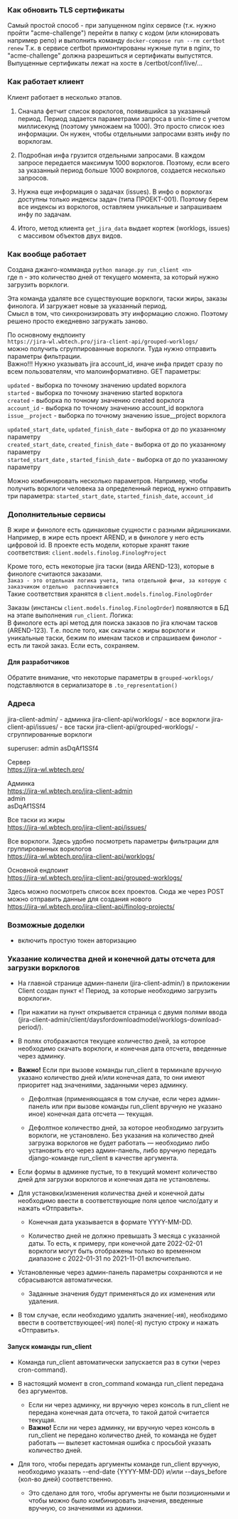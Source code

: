 ### Как обновить TLS сертификаты

Самый простой способ - при запущенном nginx сервисе (т.к. нужно пройти "acme-challenge") перейти в папку с кодом (или клонировать например репо) и выполнить команду 
`docker-compose run --rm certbot renew`
Т.к. в сервисе certbot примонтированы нужные пути в nginx, то "acme-challenge" должна разрешиться и сертификаты выпустятся. 
Выпущенные сертификаты лежат на хосте в /certbot/conf/live/...


### Как работает клиент

Клиент работает в несколько этапов. 

1. Сначала фетчит список ворклогов, появившийся за указанный период. Период задается 
параметрами запроса в unix-time с учетом миллисекунд (поэтому умножаем на 1000). Это 
просто список юез информации. Он нужен, чтобы отдельными запросами взять инфу по 
ворклогам.

2. Подробная инфа грузится отдельными запросами. В каждом запросе передается максимум 
1000 ворклогов. Поэтому, если всего за указанный период больше 1000 вокрлогов, создается
несколько запросов. 

3. Нужна еще информация о задачах  (issues). В инфо о ворклогах доступны только индексы
задач (типа ПРОЕКТ-001). Поэтому берем все индексы из ворклогов, оставляем уникальные и
запрашиваем инфу по задачам. 

4. Итого, метод клиента `get_jira_data` выдает кортеж (worklogs, issues) с массивом объектов
двух видов. 


### Как вообще работает
Создана джанго-комманда 
``` python manage.py run_client <n> ```  
где n - это количество дней от текущего момента, за который нужно загрузить ворклоги. 

Эта команда удаляте все существующие ворклоги, таски жиры, заказы финолога.
И загружает новые за указанный период.  
Смысл в том, что синхронизировать эту информацию сложно. Поэтому решено просто 
ежедневно загружать заново. 

По основному ендпоинту  
```https://jira-wl.wbtech.pro/jira-client-api/grouped-worklogs/```  
можно получить сгруппированные ворклоги. Туда нужно отправить параметры фильтрации.  
Важно!!! Нужно указывать jira account_id, иначе инфа придет сразу по всем пользователям, 
что малоинформативно. 
GET параметры: 

```updated``` - выборка по точному значению updated ворклога  
```started``` - выборка по точному значению started ворклога  
```created``` - выборка по точному значению created ворклога  
```account_id``` - выборка по точному значению account_id ворклога  
```issue__project```  - выборка по точному значению issue__project ворклога  

``updated_start_date``, ```updated_finish_date``` - выборка от до по указанному параметру  
```created_start_date```, ```created_finish_date``` - выборка от до по указанному параметру  
```started_start_date``` , ```started_finish_date``` - выборка от до по указанному параметру  

Можно комбинировать несколько параметров.
Например, чтобы получить ворклоги человека за определенный период, нужно отправить три параметра: 
```started_start_date```, ```started_finish_date```, ```account_id```


### Дополнительные сервисы
В жире и финологе есть одинаковые сущности с разными айдишниками. Например, в жире есть
проект AREND, и в финологе у него есть цифровой id. 
В проекте есть модели, которые хранят такие соответствия: 
`client.models.finolog.FinologProject`

Кроме того, есть некоторые jira таски (вида AREND-123), которые в финологе считаются заказами.  
`Заказ - это отдельная логика учета, типа отдельной фичи, за которую с заказчиком отдельно 
расплачиваются`  
Такие соответствия хранятся в `client.models.finolog.FinologOrder`

Заказы (инстансы `client.models.finolog.FinologOrder`) появляются в БД на этапе выполнения 
`run_client`. Логика:  
В финологе есть api метод для поиска заказов по jira ключам тасков (AREND-123). Т.е. после того,
как скачали с жиры ворклоги и уникальные таски, бежим по именам тасков и спрашиваем финолог - 
есть ли такой заказ. Если есть, сохраняем. 

#### Для разработчиков
Обратите внимание, что некоторые параметры в `grouped-worklogs/` подставляются в сериализаторе
в `.to_representation()`

### Адреса

jira-client-admin/ - админка
jira-client-api/worklogs/ - все ворклоги
jira-client-api/issues/ - все таски
jira-client-api/grouped-worklogs/ - сгруппированные ворклоги


superuser:
admin
asDqAf1SSf4


Сервер  
https://jira-wl.wbtech.pro/

Админка  
https://jira-wl.wbtech.pro/jira-client-admin  
admin  
asDqAf1SSf4

Все таски из жиры  
https://jira-wl.wbtech.pro/jira-client-api/issues/

Все ворклоги. Здесь удобно посмотреть параметры фильтрации для группированных ворклогов  
https://jira-wl.wbtech.pro/jira-client-api/worklogs/

Основной ендпоинт  
https://jira-wl.wbtech.pro/jira-client-api/grouped-worklogs/

Здесь можно посмотреть список всех проектов. Сюда же через POST можно отправить 
данные для создания нового  
https://jira-wl.wbtech.pro/jira-client-api/finolog-projects/

### Возможные доделки
* включить простую токен авторизацию

### Указание количества дней и конечной даты отсчета для загрузки ворклогов

* На главной странице админ-панели (jira-client-admin/) в приложении Client создан пункт «! Период, за которые необходимо загрузить ворклоги».


* При нажатии на пункт открывается страница с двумя полями ввода (jira-client-admin/client/daysfordownloadmodel/worklogs-download-period/).


* В полях отображаются текущее количество дней, за которое необходимо скачать ворклоги, и конечная дата отсчета, введенные через админку.


* <b>Важно!</b> Если при вызове команды run_client в терминале вручную указано количество дней и/или конечная дата, то они имеют приоритет над значениями, заданными через админку.
  
    * Дефолтная (применяющаяся в том случае, если через админ-панель или при вызове команды run_client вручную не указано иное) конечная дата отсчета — текущая. 
  
    * Дефолтное количество дней, за которое необходимо загрузить ворклоги, не установлено. Без указания на количество дней загрузка ворклогов не будет работать — необходимо либо установить его через админ-панель, либо вручную передать django-команде run_client в качестве аргумента.


* Если формы в админке пустые, то в текущий момент количество дней для загрузки ворклогов и конечная дата не установлены.


* Для установки/изменения количества дней и конечной даты необходимо ввести в соответствующие поля целое число/дату и нажать «Отправить».
    * Конечная дата указывается в формате YYYY-MM-DD.
  
    * Количество дней не должно превышать 3 месяца с указанной даты. То есть, к примеру, при конечной дате 2022-02-01 ворклоги могут быть отображены только во временном диапазоне с 2022-01-31 по 2021-11-01 включительно.
  

* Установленные через админ-панель параметры сохраняются и не сбрасываются автоматически.
  * Заданные значения будут применяться до их изменения или удаления. 


* В том случае, если необходимо удалить значение(-ия), необходимо ввести в соответствующее(-ия) поле(-я) пустую строку и нажать «Отправить».

#### Запуск команды run_client

* Команда run_client автоматически запускается раз в сутки (через cron-command).


* В настоящий момент в cron_command команда run_client передана без аргументов.
    * Если ни через админку, ни вручную через консоль в run_client не передана конечная дата отсчета, то такой датой считается текущая.
    * <b>Важно!</b> Если ни через админку, ни вручную через консоль в run_client не передано количество дней, то команда не будет работать — вылезет кастомная ошибка с просьбой указать количество дней.


* Для того, чтобы передать аргументы команде run_client вручную, необходимо указать --end-date {YYYY-MM-DD} и/или --days_before {кол-во дней} соответственно.
  * Это сделано для того, чтобы аргументы не были позиционными и чтобы можно было комбинировать значения, введенные вручную, со значениями из админки.
